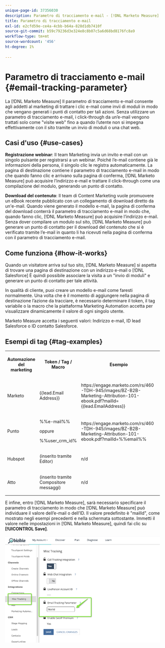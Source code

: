 ```yaml
---
unique-page-id: 37356030
description: Parametro di tracciamento e-mail - [!DNL Marketo Measure] - Documentazione del prodotto
title: Parametro di tracciamento e-mail
exl-id: e2cfd59e-ce4a-4cbb-b64a-828d1db7410f
source-git-commit: b59c79236d3e324e8c8b07c5a6d68bd8176fc8a9
workflow-type: tm+mt
source-wordcount: '456'
ht-degree: 1%

---
```


# Parametro di tracciamento e-mail {#email-tracking-parameter}

La [!DNL Marketo Measure] Il parametro di tracciamento e-mail consente agli addetti al marketing di trattare i clic e-mail come invii di moduli in modo che vengano generati i punti di contatto per tali azioni. Senza utilizzare un parametro di tracciamento e-mail, i click-through da un’e-mail vengono trattati solo come &quot;visite web&quot; fino a quando l’utente non si impegna effettivamente con il sito tramite un invio di moduli o una chat web.

## Casi d&#39;uso  {#use-cases}

**Registrazione webinar**: Il team Marketing invia un invito e-mail con un singolo pulsante per registrarsi a un webinar. Poiché l’e-mail contiene già le informazioni della persona, il singolo clic le registra automaticamente. La pagina di destinazione contiene il parametro di tracciamento e-mail in modo che quando fanno clic e arrivano sulla pagina di conferma, [!DNL Marketo Measure] può acquisire l’indirizzo e-mail e trattare il click-through come una compilazione del modulo, generando un punto di contatto.

**Download del contenuto**: Il team di Content Marketing vuole promuovere un eBook recente pubblicato con un collegamento di download diretto da un&#39;e-mail. Quando viene generato il modello e-mail, la pagina di conferma del download conterrà il parametro di tracciamento e-mail in modo che, quando fanno clic, [!DNL Marketo Measure] può acquisire l’indirizzo e-mail. Senza dover compilare un modulo sul sito, [!DNL Marketo Measure] può generare un punto di contatto per il download del contenuto che si è verificato tramite l’e-mail in quanto li ha ricevuti nella pagina di conferma con il parametro di tracciamento e-mail.

## Come funziona {#how-it-works}

Quando un visitatore arriva sul tuo sito, [!DNL Marketo Measure] si aspetta di trovare una pagina di destinazione con un indirizzo e-mail o [!DNL Salesforce] È quindi possibile associare la visita a un &quot;invio di moduli&quot; e generare un punto di contatto per tale attività.

In qualità di cliente, puoi creare un modello e-mail come faresti normalmente. Una volta che è il momento di aggiungere nella pagina di destinazione l’azione da tracciare, è necessario determinare il token, il tag variabile o la macro che la piattaforma Marketing Automation accetta per visualizzare dinamicamente il valore di ogni singolo utente.

Marketo Measure accetta i seguenti valori: Indirizzo e-mail, ID lead Salesforce o ID contatto Salesforce.

## Esempi di tag {#tag-examples}

<table> 
 <colgroup> 
  <col> 
  <col> 
  <col> 
  <col> 
 </colgroup> 
 <tbody> 
  <tr> 
   <th><p>Automazione del marketing</p></th> 
   <th><p>Token / Tag / Macro </p></th> 
   <th><p>Esempio</p></th> 
   <th><p>Materiale di supporto</p></th> 
  </tr> 
  <tr> 
   <td><p>Marketo</p></td> 
   <td><p>{{lead.Email Address}} </p></td> 
   <td><p>https://engage.marketo.com/rs/460-TDH-945/images/BZ-B2B-Marketing-Attribution-101-ebook.pdf?mailId={{lead.EmailAddress}}</p></td> 
   <td><p>https://docs.marketo.com/display/public/DOCS/Tokens+Overview#TokensOverview-PersonTokens</p></td> 
  </tr> 
  <tr> 
   <td><p>Punto</p></td> 
   <td><p>%%e-mail%% </p><p>oppure</p><p>%%user_crm_id%</p></td> 
   <td><p>https://engage.marketo.com/rs/460-TDH-945/images/BZ-B2B-Marketing-Attribution-101-ebook.pdf?mailId=%%email%%</p></td> 
   <td><p>https://help.salesforce.com/articleView?id=pardot_variable_tags_reference.htm&amp;type=5</p></td> 
  </tr> 
  <tr> 
   <td><p>Hubspot</p></td> 
   <td><p>(inserito tramite Editor)</p></td> 
   <td><p>n/d</p></td> 
   <td><p>https://knowledge.hubspot.com/cos-general/how-to-use-personalization-with-your-content</p></td> 
  </tr> 
  <tr> 
   <td><p>Atto</p></td> 
   <td><p>(inserito tramite Compositore messaggi)</p></td> 
   <td><p>n/d</p></td> 
   <td><p>https://connect.act-on.com/hc/en-us/articles/360033436074-How-to-Personalize-Email-Content-with-CRM-Data</p></td> 
  </tr> 
 </tbody> 
</table>

E infine, entro [!DNL Marketo Measure], sarà necessario specificare il parametro di tracciamento in modo che [!DNL Marketo Measure] può individuare il valore dell’e-mail o dell’ID. Il valore predefinito è &quot;mailId&quot;, come mostrato negli esempi precedenti e nella schermata sottostante. Immetti il valore nelle impostazioni in [!DNL Marketo Measure], quindi fai clic su **[!UICONTROL Save]**.

![](assets/one.png)
